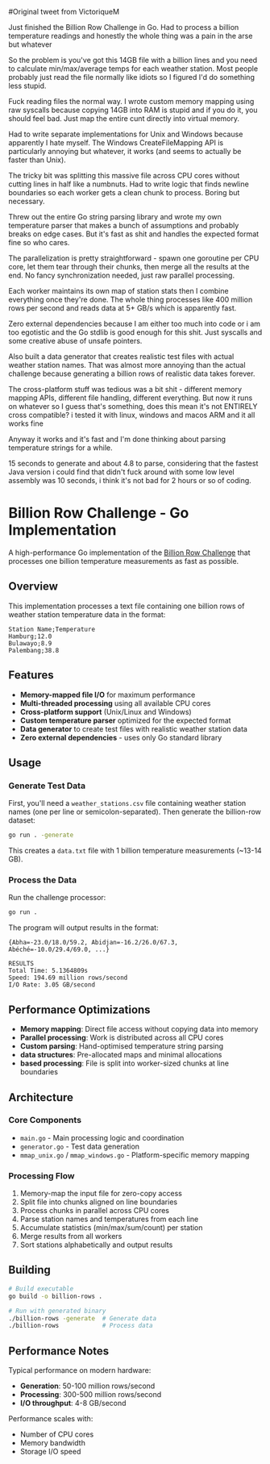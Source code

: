 #Original tweet from VictoriqueM

Just finished the Billion Row Challenge in Go. Had to process a billion temperature readings and honestly the whole thing was a pain in the arse but whatever

So the problem is you've got this 14GB file with a billion lines and you need to calculate min/max/average temps for each weather station. Most people probably just read the file normally like idiots so I figured I'd do something less stupid.

Fuck reading files the normal way. I wrote custom memory mapping using raw syscalls because copying 14GB into RAM is stupid and if you do it, you should feel bad. Just map the entire cunt directly into virtual memory.

Had to write separate implementations for Unix and Windows because apparently I hate myself. The Windows CreateFileMapping API is particularly annoying but whatever, it works (and seems to actually be faster than Unix).

The tricky bit was splitting this massive file across CPU cores without cutting lines in half like a numbnuts. Had to write logic that finds newline boundaries so each worker gets a clean chunk to process. Boring but necessary.

Threw out the entire Go string parsing library and wrote my own temperature parser that makes a bunch of assumptions and probably breaks on edge cases. But it's fast as shit and handles the expected format fine so who cares.

The parallelization is pretty straightforward - spawn one goroutine per CPU core, let them tear through their chunks, then merge all the results at the end. No fancy synchronization needed, just raw parallel processing.

Each worker maintains its own map of station stats then I combine everything once they're done. The whole thing processes like 400 million rows per second and reads data at 5+ GB/s which is apparently fast.

Zero external dependencies because I am either too much into code or i am too egotistic and the Go stdlib is good enough for this shit. Just syscalls and some creative abuse of unsafe pointers.

Also built a data generator that creates realistic test files with actual weather station names. That was almost more annoying than the actual challenge because generating a billion rows of realistic data takes forever.

The cross-platform stuff was tedious was a bit shit - different memory mapping APIs, different file handling, different everything. But now it runs on whatever so I guess that's something, does this mean it's not ENTIRELY cross compatible? i tested it with linux, windows and macos ARM and it all works fine

Anyway it works and it's fast and I'm done thinking about parsing temperature strings for a while. 

15 seconds to generate and about 4.8 to parse, considering that the fastest Java version i could find that didn't fuck around with some low level assembly was 10 seconds, i think it's not bad for 2 hours or so of coding.

# Billion Row Challenge - Go Implementation

A high-performance Go implementation of the [Billion Row Challenge](https://github.com/gunnarmorling/1brc) that processes one billion temperature measurements as fast as possible.

## Overview

This implementation processes a text file containing one billion rows of weather station temperature data in the format:
```
Station Name;Temperature
Hamburg;12.0
Bulawayo;8.9
Palembang;38.8
```

## Features

- **Memory-mapped file I/O** for maximum performance
- **Multi-threaded processing** using all available CPU cores
- **Cross-platform support** (Unix/Linux and Windows)
- **Custom temperature parser** optimized for the expected format
- **Data generator** to create test files with realistic weather station data
- **Zero external dependencies** - uses only Go standard library

## Usage

### Generate Test Data

First, you'll need a `weather_stations.csv` file containing weather station names (one per line or semicolon-separated). Then generate the billion-row dataset:

```bash
go run . -generate
```

This creates a `data.txt` file with 1 billion temperature measurements (~13-14 GB).

### Process the Data

Run the challenge processor:

```bash
go run .
```

The program will output results in the format:
```
{Abha=-23.0/18.0/59.2, Abidjan=-16.2/26.0/67.3, Abéché=-10.0/29.4/69.0, ...}

RESULTS
Total Time: 5.1364809s
Speed: 194.69 million rows/second
I/O Rate: 3.05 GB/second
```

## Performance Optimizations

- **Memory mapping**: Direct file access without copying data into memory
- **Parallel processing**: Work is distributed across all CPU cores
- **Custom parsing**: Hand-optimised temperature string parsing
- **data structures**: Pre-allocated maps and minimal allocations
- **based processing**: File is split into worker-sized chunks at line boundaries

## Architecture

### Core Components

- `main.go` - Main processing logic and coordination
- `generator.go` - Test data generation
- `mmap_unix.go` / `mmap_windows.go` - Platform-specific memory mapping

### Processing Flow

1. Memory-map the input file for zero-copy access
2. Split file into chunks aligned on line boundaries
3. Process chunks in parallel across CPU cores
4. Parse station names and temperatures from each line
5. Accumulate statistics (min/max/sum/count) per station
6. Merge results from all workers
7. Sort stations alphabetically and output results

## Building

```bash
# Build executable
go build -o billion-rows .

# Run with generated binary
./billion-rows -generate  # Generate data
./billion-rows            # Process data
```

## Performance Notes

Typical performance on modern hardware:
- **Generation**: 50-100 million rows/second
- **Processing**: 300-500 million rows/second
- **I/O throughput**: 4-8 GB/second

Performance scales with:
- Number of CPU cores
- Memory bandwidth
- Storage I/O speed
